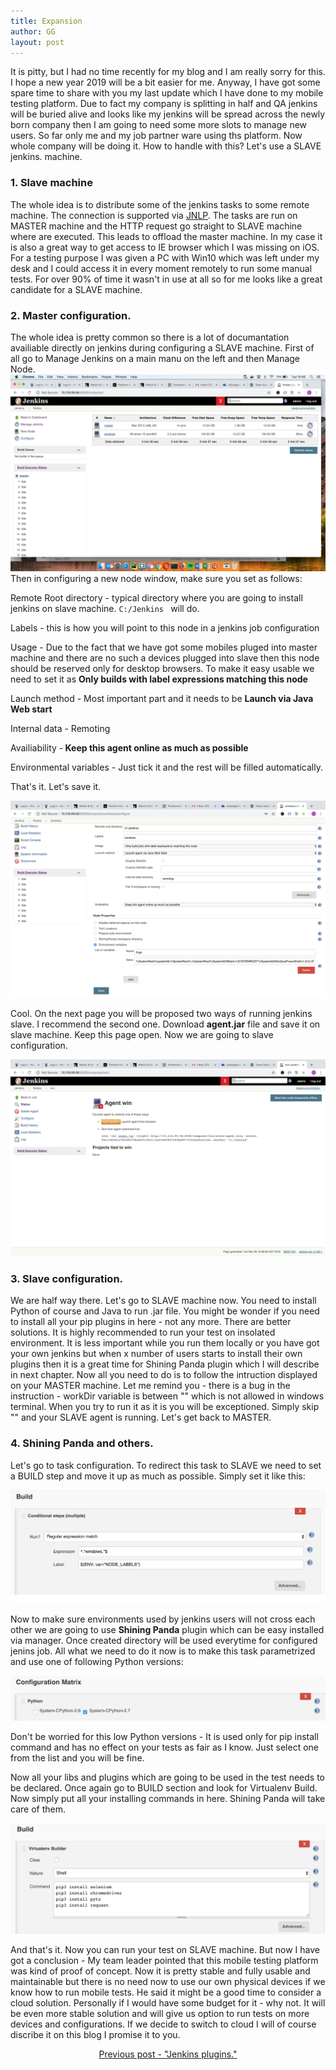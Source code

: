 ```yaml
---
title: Expansion
author: GG
layout: post
---
```


It is pitty, but I had no time recently for my blog and I am really sorry for this. I hope a new year 2019 will be a bit easier for me.
Anyway, I have got some spare time to share with you my last update which I have done to my mobile testing platform. Due to fact my company is splitting
in half and QA jenkins will be buried alive and looks like my jenkins will be spread across the newly born company then I am going to need some more slots
to manage new users. So far only me and my job partner ware using ths platform. Now whole company will be doing it. How to handle with this? Let's use a SLAVE jenkins.
machine.

<h3>1. Slave machine</h3>

The whole idea is to distribute some of the jenkins tasks to some remote machine. The connection is supported via <a href="https://docs.oracle.com/javase/tutorial/deployment/deploymentInDepth/jnlp.html">JNLP</a>.
The tasks are run on MASTER machine and the HTTP request go straight to SLAVE machine where are executed. This leads to offload the master machine. In my case it is also a great way to
get access to IE browser which I was missing on iOS. For a testing purpose I was given a PC with Win10 which was left under my desk and I could access it in every moment remotely to run some manual tests.
For over 90% of time it wasn't in use at all so for me looks like a great candidate for a SLAVE machine.

<h3>2. Master configuration.</h3>

The whole idea is pretty common so there is a lot of documantation availiable directly on jenkins during configuring a SLAVE machine. First of all go to Manage Jenkins on a main manu on the left and then Manage Node.
<a href="#" class="image fit"><img src="/assets/images/manage_nodes.png"></a>
Then in configuring a new node window, make sure you set as follows:

Remote Root directory - typical directory where you are going to install jenkins on slave machine. <code>C:/Jenkins </code> will do.

Labels  - this is how you will point to this node in a jenkins job configuration

Usage - Due to the fact that we have got some mobiles pluged into master machine and there are no such a devices plugged into slave then this node should be reserved only for desktop browsers. To
make it easy usable we need to set it as <b> Only builds with label expressions matching this node</b>

Launch method - Most important part and it needs to be <b> Launch via Java Web start </b>

Internal data - Remoting

Availiability -<b> Keep this agent online as much as possible </b>

Environmental variables - Just tick it and the rest will be filled automatically.

That's it. Let's save it.

<a href="#" class="image fit"><img src="/assets/images/new_node.png"></a>

Cool. On the next page you will be proposed two ways of running jenkins slave. I recommend the second one. Download <b>agent.jar</b> file and save it on slave machine. Keep this page open.
Now we are going to slave configuration.

<a href="#" class="image fit"><img src="/assets/images/agent_win.png"></a>


<h3>3. Slave configuration.</h3>

We are half way there. Let's go to SLAVE machine now. You need to install Python of course and Java to run .jar file. You might be wonder if you need to install all your pip plugins in here - not any more.
There are better solutions. It is highly recommended to run your test on insolated environment. It is less important while you run them locally or you have got your own jenkins but when x number of users
starts to install their own plugins then it is a great time for Shining Panda plugin which I will describe in next chapter.
Now all you need to do is to follow the intruction displayed on your MASTER machine. Let me remind you - there is a bug in the instruction - workDir variable is between "" which is not allowed in windows terminal.
When you try to run it as it is you will be exceptioned. Simply skip "" and your SLAVE agent is running.
Let's get back to MASTER.

<h3>4. Shining Panda and others.</h3>

Let's go to task configuration. To redirect this task to SLAVE we need to set a BUILD step and move it up as much as possible. Simply set it like this:

<a href="#" class="image fit"><img src="/assets/images/regexp.png"></a>

Now to make sure environments used by jenkins users will not cross each other we are going to use <b>Shining Panda</b> plugin which can be easy installed via manager. Once created directory will be used
everytime for configured jenins job. All what we need to do it now is to make this task parametrized and use one of following Python versions:

<a href="#" class="image fit"><img src="/assets/images/python_tags.png"></a>

Don't be worried for this low Python versions - It is used only for pip install command and has no effect on your tests as fair as I know. Just select one from the list and you will be fine.

Now all your libs and plugins which are going to be used in the test needs to be declared. Once again go to BUILD section and look for Virtualenv Build. Now simply put all your installing commands in here.
Shining Panda will take care of them.

<a href="#" class="image fit"><img src="/assets/images/depend.png"></a>

And that's it. Now you can run your test on SLAVE machine. But now I have got a conclusion - My team leader pointed that this mobile testing platform was kind of proof of concept. Now it is pretty stable
and fully usable and maintainable but there is no need now to use our own physical devices if we know how to run mobile tests. He said it might be a good time to consider a cloud solution.
Personally if I would have some budget for it - why not. It will be even more stable solution and will give us option to run tests on more devices and configurations. If we decide to switch to cloud I will
of course discribe it on this blog I promise it to you.


<center><a href="https://appiumator.github.io/2018/11/15/swollen-samsung.html">Previous post - "Jenkins plugins."</a>

